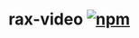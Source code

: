 # rax-video [![npm](https://img.shields.io/npm/v/rax-video.svg)](https://www.npmjs.com/package/rax-video)
